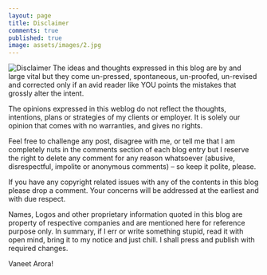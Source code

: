 ```yaml
---
layout: page
title: Disclaimer
comments: true
published: true
image: assets/images/2.jpg
---
```


![Disclaimer]({{site.baseurl}}/assets/images/2.jpg)
The ideas and thoughts expressed in this blog are by and large vital but they come un-pressed, spontaneous, un-proofed, un-revised and corrected only if an avid reader like YOU points the mistakes that grossly alter the intent.

The opinions expressed in this weblog do not reflect the thoughts, intentions, plans or strategies of my clients or employer. It is solely our opinion that comes with no warranties, and gives no rights.

Feel free to challenge any post, disagree with me, or tell me that I am completely nuts in the comments section of each blog entry but I reserve the right to delete any comment for any reason whatsoever (abusive, disrespectful, impolite or anonymous comments) – so keep it polite, please.

If you have any copyright related issues with any of the contents in this blog please drop a comment. Your concerns will be addressed at the earliest and with due respect.

Names, Logos and other proprietary information quoted in this blog are property of respective companies and are mentioned here for reference purpose only.
In summary, if I err or write something stupid, read it with open mind, bring it to my notice and just chill. I shall press and publish with required changes.



Vaneet Arora!
